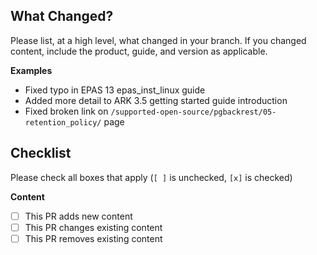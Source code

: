 ## What Changed?

Please list, at a high level, what changed in your branch. If you changed content, include the product, guide, and version as applicable.

**Examples**
- Fixed typo in EPAS 13 epas_inst_linux guide
- Added more detail to ARK 3.5 getting started guide introduction
- Fixed broken link on `/supported-open-source/pgbackrest/05-retention_policy/` page

## Checklist

Please check all boxes that apply (`[ ]` is unchecked, `[x]` is checked)

**Content**
- [ ] This PR adds new content
- [ ] This PR changes existing content
- [ ] This PR removes existing content

